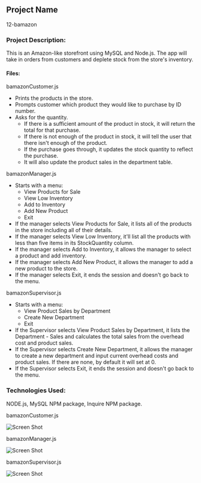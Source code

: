 ## Project Name

12-bamazon

### Project Description:
This is an Amazon-like storefront using MySQL and Node.js. The app will take in orders from customers and deplete stock from the store's inventory. 

#### Files:

bamazonCustomer.js
 - Prints the products in the store.
 - Prompts customer which product they would like to purchase by ID number.
 - Asks for the quantity.
     * If there is a sufficient amount of the product in stock, it will return the total for that purchase.
     * If there is not enough of the product in stock, it will tell the user that there isn't enough of the product.
     * If the purchase goes through, it updates the stock quantity to reflect the purchase.
     * It will also update the product sales in the department table.

bamazonManager.js
 - Starts with a menu:
     * View Products for Sale
     * View Low Inventory
     * Add to Inventory
     * Add New Product
     * Exit
 - If the manager selects View Products for Sale, it lists all of the products in the store including all of their details.
 - If the manager selects View Low Inventory, it'll list all the products with less than five items in its StockQuantity column.
 - If the manager selects Add to Inventory, it allows the manager to select a product and add inventory.
 - If the manager selects Add New Product, it allows the manager to add a new product to the store.
 - If the manager selects Exit, it ends the session and doesn't go back to the menu.     

bamazonSupervisor.js
 - Starts with a menu:
     * View Product Sales by Department
     * Create New Department
     * Exit
  - If the Supervisor selects View Product Sales by Department, it lists the Department - Sales and calculates the total sales from the overhead cost and product sales.
  - If the Supervisor selects Create New Department, it allows the manager to create a  new department and input current overhead costs and product sales. If there are none, by default it will set at 0.
  - If the Supervisor selects Exit, it ends the session and doesn't go back to the menu.

### Technologies Used: 

NODE.js, MySQL NPM package, Inquire NPM package. 

bamazonCustomer.js

![Screen Shot](https://github.com/dinaizida/>>>>>>>./blob/master/assets/images/customer.gif)

bamazonManager.js

![Screen Shot](https://github.com/dinaizida/>>>>>>>./blob/master/assets/images/manager.gif)

bamazonSupervisor.js

![Screen Shot](https://github.com/dinaizida/>>>>>>>./blob/master/assets/images/supervisor.gif)